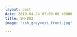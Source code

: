 ```yaml
---
layout: post
date: 2019-04-24 07:00:00 +0000
title: SH-002
image: "/sh_greyvest_front.jpg"

---
```


